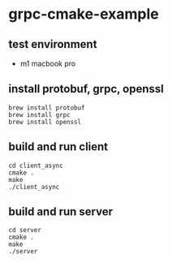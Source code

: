 # grpc-cmake-example
## test environment
- m1 macbook pro

## install protobuf, grpc, openssl
```shell
brew install protobuf
brew install grpc
brew install openssl
```

## build and run client
```shell
cd client_async
cmake .
make
./client_async
```

## build and run server
```shell
cd server
cmake .
make
./server
```